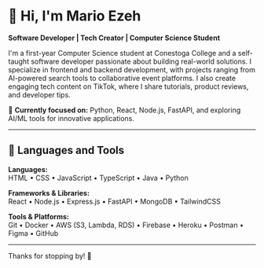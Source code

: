# 👋 Hi, I'm Mario Ezeh  
**Software Developer | Tech Creator | Computer Science Student**

I'm a first-year Computer Science student at Conestoga College and a self-taught software developer passionate about building real-world solutions. I specialize in frontend and backend development, with projects ranging from AI-powered search tools to collaborative event platforms. I also create engaging tech content on TikTok, where I share tutorials, product reviews, and developer tips.

🎯 **Currently focused on:** Python, React, Node.js, FastAPI, and exploring AI/ML tools for innovative applications.

---

## 🧰 Languages and Tools

**Languages:**  
HTML • CSS • JavaScript • TypeScript • Java • Python 

**Frameworks & Libraries:**  
React • Node.js • Express.js • FastAPI • MongoDB • TailwindCSS

**Tools & Platforms:**  
Git • Docker • AWS (S3, Lambda, RDS) • Firebase • Heroku • Postman • Figma • GitHub

---



Thanks for stopping by! 🚀
